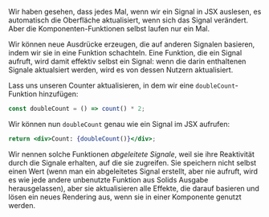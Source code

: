Wir haben gesehen, dass jedes Mal, wenn wir ein Signal in JSX auslesen, es automatisch die Oberfläche aktualisiert, wenn sich das Signal verändert. Aber die Komponenten-Funktionen selbst laufen nur ein Mal.

Wir können neue Ausdrücke erzeugen, die auf anderen Signalen basieren, indem wir sie in eine Funktion schachteln. Eine Funktion, die ein Signal aufruft, wird damit effektiv selbst ein Signal: wenn die darin enthaltenen Signale aktualsiert werden, wird es von dessen Nutzern aktualisiert.

Lass uns unseren Counter aktualisieren, in dem wir eine `doubleCount`-Funktion hinzufügen:

```jsx
const doubleCount = () => count() * 2;
```

Wir können nun `doubleCount` genau wie ein Signal im JSX aufrufen:
```jsx
return <div>Count: {doubleCount()}</div>;
```

Wir nennen solche Funktionen _abgeleitete Signale_, weil sie ihre Reaktivität durch die Signale erhalten, auf die sie zugreifen. Sie speichern nicht selbst einen Wert (wenn man ein abgeleitetes Signal erstellt, aber nie aufruft, wird es wie jede andere unbenutzte Funktion aus Solids Ausgabe herausgelassen), aber sie aktualisieren alle Effekte, die darauf basieren und lösen ein neues Rendering aus, wenn sie in einer Komponente genutzt werden.